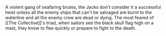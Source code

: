A violent gang of seafaring brutes, the Jacks don't consider it a successful heist unless all the enemy ships that can't be salvaged are burnt to the waterline and all the enemy crew are dead or dying. The most feared of [[The Collective]]'s triad, when sailors see the black skull flag high on a mast, they know to flee quickly or prepare to fight to the death.
